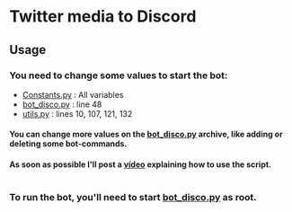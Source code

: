 # Twitter media to Discord
## Usage<br>
### You need to change some values to start the bot:<br>
- [Constants.py](./Constants.py) : All variables<br>
- [bot_disco.py](./bot_disco.py) : line 48<br>
- [utils.py](./utils.py) : lines 10, 107, 121, 132<br>
#### You can change more values on the [bot_disco.py](./bot_disco.py) archive, like adding or deleting some bot-commands.<br>
#### As soon as possible I'll post a [vídeo](https://www.youtube.com/channel/UCv3PAuyFwW4BMp-8e34GhpA) explaining how to use the script.<br><br>
### To run the bot, you'll need to start [bot_disco.py](./bot_disco.py) as **root**.